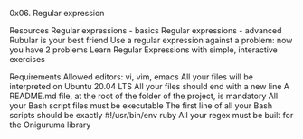 0x06. Regular expression

Resources
Regular expressions - basics
Regular expressions - advanced
Rubular is your best friend
Use a regular expression against a problem: now you have 2 problems
Learn Regular Expressions with simple, interactive exercises

Requirements
Allowed editors: vi, vim, emacs
All your files will be interpreted on Ubuntu 20.04 LTS
All your files should end with a new line
A README.md file, at the root of the folder of the project, is mandatory
All your Bash script files must be executable
The first line of all your Bash scripts should be exactly #!/usr/bin/env ruby
All your regex must be built for the Oniguruma library
